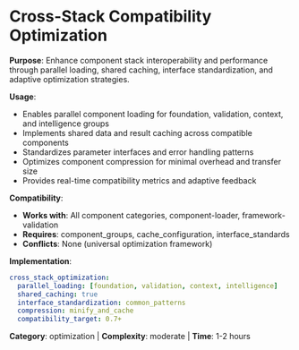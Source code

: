 # Cross-Stack Compatibility Optimization

**Purpose**: Enhance component stack interoperability and performance through parallel loading, shared caching, interface standardization, and adaptive optimization strategies.

**Usage**: 
- Enables parallel component loading for foundation, validation, context, and intelligence groups
- Implements shared data and result caching across compatible components
- Standardizes parameter interfaces and error handling patterns
- Optimizes component compression for minimal overhead and transfer size
- Provides real-time compatibility metrics and adaptive feedback

**Compatibility**: 
- **Works with**: All component categories, component-loader, framework-validation
- **Requires**: component_groups, cache_configuration, interface_standards
- **Conflicts**: None (universal optimization framework)

**Implementation**:
```yaml
cross_stack_optimization:
  parallel_loading: [foundation, validation, context, intelligence]
  shared_caching: true
  interface_standardization: common_patterns
  compression: minify_and_cache
  compatibility_target: 0.7+
```

**Category**: optimization | **Complexity**: moderate | **Time**: 1-2 hours